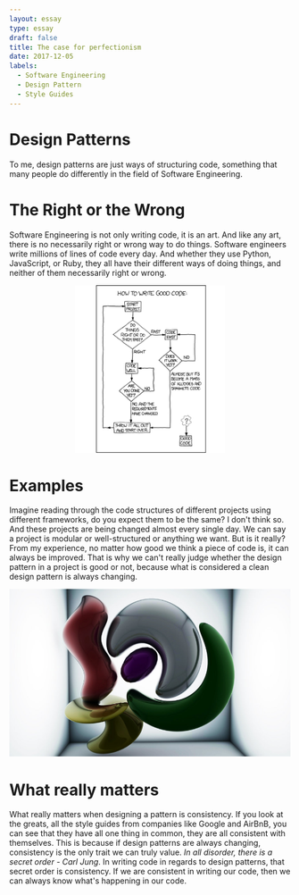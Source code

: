 ```yaml
---
layout: essay
type: essay
draft: false
title: The case for perfectionism
date: 2017-12-05
labels:
  - Software Engineering
  - Design Pattern
  - Style Guides
---
```


# Design Patterns
To me, design patterns are just ways of structuring code, something that many people do differently in the field of Software Engineering.

# The Right or the Wrong

Software Engineering is not only writing code, it is an art. And like any art, there is no necessarily right or wrong way to do things. Software engineers write millions of lines of code every day. And whether they use Python, JavaScript, or Ruby, they all have their different ways of doing things, and neither of them necessarily right or wrong.

<center>
  <img style="height: 300px;" src="../images/write-good-code.png"/>
</center>

# Examples

Imagine reading through the code structures of different projects using different frameworks, do you expect them to be the same? I don't think so. And these projects are being changed almost every single day. We can say a project is modular or well-structured or anything we want. But is it really? From my experience, no matter how good we think a piece of code is, it can always be improved. That is why we can't really judge whether the design pattern in a project is good or not, because what is considered a clean design pattern is always changing.

<center>
  <img style="height: 300px;" src="../images/shapes.jpg"/>
</center>

# What really matters
What really matters when designing a pattern is consistency. If you look at the greats, all the style guides from companies like Google and AirBnB, you can see that they have all one thing in common, they are all consistent with themselves. This is because if design patterns are always changing, consistency is the only trait we can truly value. _In all disorder, there is a secret order - Carl Jung_. In writing code in regards to design patterns, that secret order is consistency. If we are consistent in writing our code, then we can always know what's happening in our code.
